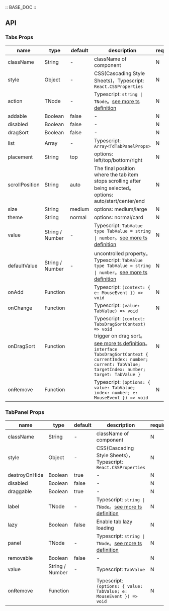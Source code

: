 :: BASE_DOC ::

## API

### Tabs Props

name | type | default | description | required
-- | -- | -- | -- | --
className | String | - | className of component | N
style | Object | - | CSS(Cascading Style Sheets)，Typescript: `React.CSSProperties` | N
action | TNode | - | Typescript: `string \| TNode`。[see more ts definition](https://github.com/Tencent/tdesign-react/blob/develop/packages/components/common.ts) | N
addable | Boolean | false | \- | N
disabled | Boolean | false | \- | N
dragSort | Boolean | false | \- | N
list | Array | - | Typescript: `Array<TdTabPanelProps>` | N
placement | String | top | options: left/top/bottom/right | N
scrollPosition | String | auto | The final position where the tab item stops scrolling after being selected。options: auto/start/center/end | N
size | String | medium | options: medium/large | N
theme | String | normal | options: normal/card | N
value | String / Number | - | Typescript: `TabValue` `type TabValue = string \| number`。[see more ts definition](https://github.com/Tencent/tdesign-react/blob/develop/packages/components/tabs/type.ts) | N
defaultValue | String / Number | - | uncontrolled property。Typescript: `TabValue` `type TabValue = string \| number`。[see more ts definition](https://github.com/Tencent/tdesign-react/blob/develop/packages/components/tabs/type.ts) | N
onAdd | Function |  | Typescript: `(context: { e: MouseEvent }) => void`<br/> | N
onChange | Function |  | Typescript: `(value: TabValue) => void`<br/> | N
onDragSort | Function |  | Typescript: `(context: TabsDragSortContext) => void`<br/>trigger on drag sort。[see more ts definition](https://github.com/Tencent/tdesign-react/blob/develop/packages/components/tabs/type.ts)。<br/>`interface TabsDragSortContext { currentIndex: number; current: TabValue; targetIndex: number; target: TabValue }`<br/> | N
onRemove | Function |  | Typescript: `(options: { value: TabValue; index: number; e: MouseEvent }) => void`<br/> | N


### TabPanel Props

name | type | default | description | required
-- | -- | -- | -- | --
className | String | - | className of component | N
style | Object | - | CSS(Cascading Style Sheets)，Typescript: `React.CSSProperties` | N
destroyOnHide | Boolean | true | \- | N
disabled | Boolean | false | \- | N
draggable | Boolean | true | \- | N
label | TNode | - | Typescript: `string \| TNode`。[see more ts definition](https://github.com/Tencent/tdesign-react/blob/develop/packages/components/common.ts) | N
lazy | Boolean | false | Enable tab lazy loading | N
panel | TNode | - | Typescript: `string \| TNode`。[see more ts definition](https://github.com/Tencent/tdesign-react/blob/develop/packages/components/common.ts) | N
removable | Boolean | false | \- | N
value | String / Number | - | Typescript: `TabValue` | N
onRemove | Function |  | Typescript: `(options: { value: TabValue; e: MouseEvent }) => void`<br/> | N

